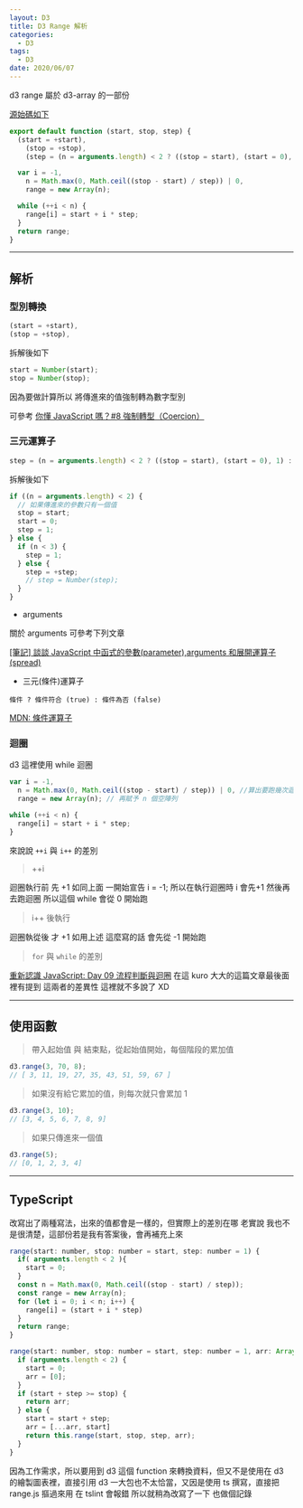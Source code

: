 ```yaml
---
layout: D3
title: D3 Range 解析
categories:
  - D3
tags:
  - D3
date: 2020/06/07
---
```


d3 range 屬於 d3-array 的一部份

[源始碼如下](https://github.com/d3/d3-array/blob/master/src/range.js)

```js
export default function (start, stop, step) {
  (start = +start),
    (stop = +stop),
    (step = (n = arguments.length) < 2 ? ((stop = start), (start = 0), 1) : n < 3 ? 1 : +step);

  var i = -1,
    n = Math.max(0, Math.ceil((stop - start) / step)) | 0,
    range = new Array(n);

  while (++i < n) {
    range[i] = start + i * step;
  }
  return range;
}
```

---

## 解析

### 型別轉換

```js
(start = +start),
(stop = +stop),
```

拆解後如下

```js
start = Number(start);
stop = Number(stop);
```

因為要做計算所以
將傳進來的值強制轉為數字型別

可參考 [你懂 JavaScript 嗎？#8 強制轉型（Coercion）](https://ithelp.ithome.com.tw/articles/10201512)

### 三元運算子

```js
step = (n = arguments.length) < 2 ? ((stop = start), (start = 0), 1) : n < 3 ? 1 : +step;
```

拆解後如下

```js
if ((n = arguments.length) < 2) {
  // 如果傳進來的參數只有一個值
  stop = start;
  start = 0;
  step = 1;
} else {
  if (n < 3) {
    step = 1;
  } else {
    step = +step;
    // step = Number(step);
  }
}
```

- arguments

關於 arguments 可參考下列文章

[[筆記] 談談 JavaScript 中函式的參數(parameter),arguments 和展開運算子(spread)](https://pjchender.blogspot.com/2016/04/javascriptparameterargumentsspread.html)

- 三元(條件)運算子

`條件 ? 條件符合 (true) : 條件為否 (false)`

[MDN: 條件運算子](https://developer.mozilla.org/zh-TW/docs/Web/JavaScript/Reference/Operators/Conditional_Operator)

### 迴圈

d3 這裡使用 while 迴圈

```js
var i = -1,
  n = Math.max(0, Math.ceil((stop - start) / step)) | 0, //算出要跑幾次迴圈
  range = new Array(n); // 再賦予 n 個空陣列

while (++i < n) {
  range[i] = start + i * step;
}
```

來說說 `++i` 與 `i++` 的差別

> ++i

迴圈執行前 先 +1
如同上面 一開始宣告 i = -1;
所以在執行迴圈時 i 會先+1 然後再去跑迴圈
所以這個 while 會從 0 開始跑

> i++ 後執行

迴圈執從後 才 +1
如用上述 這麼寫的話 會先從 -1 開始跑

> `for` 與 `while` 的差別

[重新認識 JavaScript: Day 09 流程判斷與迴圈](https://ithelp.ithome.com.tw/articles/10191453)
在這 kuro 大大的這篇文章最後面裡有提到 這兩者的差異性 這裡就不多說了 XD

---

## 使用函數

> 帶入起始值 與 結束點，從起始值開始，每個階段的累加值

```js
d3.range(3, 70, 8);
// [ 3, 11, 19, 27, 35, 43, 51, 59, 67 ]
```

> 如果沒有給它累加的值，則每次就只會累加 1

```js
d3.range(3, 10);
// [3, 4, 5, 6, 7, 8, 9]
```

> 如果只傳進來一個值

```js
d3.range(5);
// [0, 1, 2, 3, 4]
```

---

## TypeScript

改寫出了兩種寫法，出來的值都會是一樣的，但實際上的差別在哪 老實說 我也不是很清楚，這部份若是我有答案後，會再補充上來

```js
range(start: number, stop: number = start, step: number = 1) {
  if( arguments.length < 2 ){
    start = 0;
  }
  const n = Math.max(0, Math.ceil((stop - start) / step));
  const range = new Array(n);
  for (let i = 0; i < n; i++) {
    range[i] = (start + i * step)
  }
  return range;
}
```

```js
range(start: number, stop: number = start, step: number = 1, arr: Array<number> = [start]) {
  if (arguments.length < 2) {
    start = 0;
    arr = [0];
  }
  if (start + step >= stop) {
    return arr;
  } else {
    start = start + step;
    arr = [...arr, start]
    return this.range(start, stop, step, arr);
  }
}
```

因為工作需求，所以要用到 d3 這個 function 來轉換資料，但又不是使用在 d3 的繪製圖表裡，直接引用 d3 一大包也不太恰當，又因是使用 ts 撰寫，直接把 range.js 摳過來用 在 tslint 會報錯 所以就稍為改寫了一下 也做個記錄
